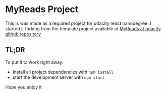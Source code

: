 # MyReads Project

This is was made as a required project for udacity react nanodegree. I started it forking from the template
project available at [MyReads at udacity github repository](https://github.com/udacity/reactnd-project-myreads-starter.git)

## TL;DR

To put it to work right away:
* install all project dependencies with `npm install`
* start the development server with `npm start`

Hope you enjoy it
